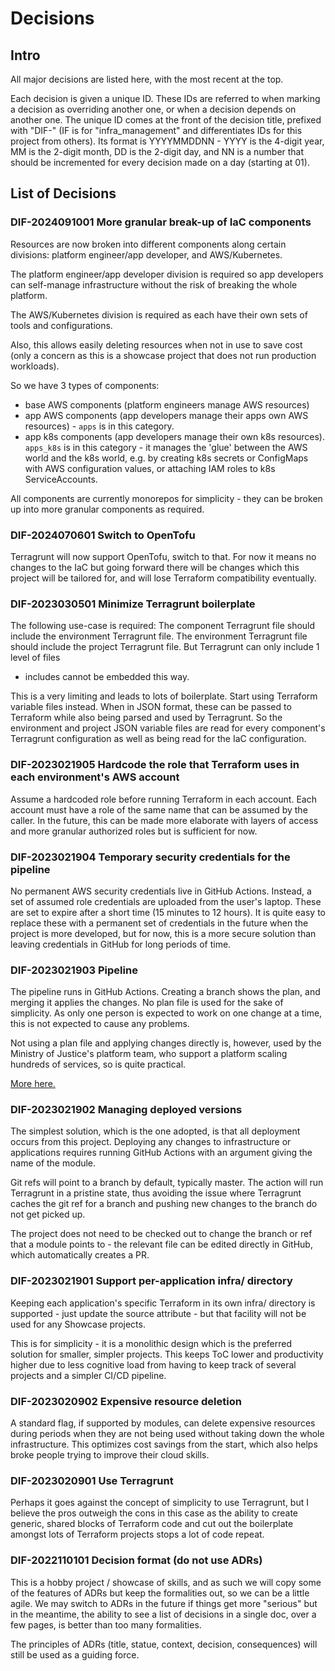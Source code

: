 # Decisions

## Intro

All major decisions are listed here, with the most recent at the top.

Each decision is given a unique ID. These IDs are referred to when marking a decision as overriding another one, or when
a decision depends on another one. The unique ID comes at the front of the decision title, prefixed with "DIF-" (IF is
for "infra_management" and differentiates IDs for this project from others). Its format is YYYYMMDDNN - YYYY is the
4-digit year, MM is the 2-digit month, DD is the 2-digit day, and NN is a number that should be incremented for every
decision made on a day (starting at 01).

## List of Decisions

### DIF-2024091001 More granular break-up of IaC components

Resources are now broken into different components along certain divisions: platform engineer/app developer, and
AWS/Kubernetes.

The platform engineer/app developer division is required so app developers can self-manage infrastructure without the
risk of breaking the whole platform.

The AWS/Kubernetes division is required as each have their own sets of tools and configurations.

Also, this allows easily deleting resources when not in use to save cost (only a concern as this is a showcase project
that does not run production workloads).

So we have 3 types of components:
* base AWS components (platform engineers manage AWS resources)
* app AWS components (app developers manage their apps own AWS resources) - `apps` is in this category.
* app k8s components (app developers manage their own k8s resources). `apps_k8s` is in this category - it manages the
  'glue' between the AWS world and the k8s world, e.g. by creating k8s secrets or ConfigMaps with AWS configuration
  values, or attaching IAM roles to k8s ServiceAccounts.

All components are currently monorepos for simplicity - they can be broken up into more granular components as required.

### DIF-2024070601 Switch to OpenTofu

Terragrunt will now support OpenTofu, switch to that. For now it means no changes to the IaC but going forward there
will be changes which this project will be tailored for, and will lose Terraform compatibility eventually.

### DIF-2023030501 Minimize Terragrunt boilerplate

The following use-case is required: The component Terragrunt file should include the environment Terragrunt file. The
environment Terragrunt file should include the project Terragrunt file. But Terragrunt can only include 1 level of files
- includes cannot be embedded this way.

This is a very limiting and leads to lots of boilerplate. Start using Terraform variable files instead. When in JSON
format, these can be passed to Terraform while also being parsed and used by Terragrunt. So the environment and project
JSON variable files are read for every component's Terragrunt configuration as well as being read for the IaC
configuration.

### DIF-2023021905 Hardcode the role that Terraform uses in each environment's AWS account

Assume a hardcoded role before running Terraform in each account. Each account must have a role of the same name that
can be assumed by the caller. In the future, this can be made more elaborate with layers of access and more granular
authorized roles but is sufficient for now.

### DIF-2023021904 Temporary security credentials for the pipeline

No permanent AWS security credentials live in GitHub Actions. Instead, a set of assumed role credentials are uploaded
from the user's laptop. These are set to expire after a short time (15 minutes to 12 hours). It is quite easy to replace
these with a permanent set of credentials in the future when the project is more developed, but for now, this is a more
secure solution than leaving credentials in GitHub for long periods of time.

### DIF-2023021903 Pipeline

The pipeline runs in GitHub Actions. Creating a branch shows the plan, and merging it applies the changes. No plan file
is used for the sake of simplicity. As only one person is expected to work on one change at a time, this is not expected
to cause any problems.

Not using a plan file and applying changes directly is, however, used by the Ministry of Justice's platform team, who
support a platform scaling hundreds of services, so is quite practical.

[More here.](pipeline.md)

### DIF-2023021902 Managing deployed versions

The simplest solution, which is the one adopted, is that all deployment occurs from this project. Deploying any changes
to infrastructure or applications requires running GitHub Actions with an argument giving the name of the module.

Git refs will point to a branch by default, typically master. The action will run Terragrunt in a pristine state, thus
avoiding the issue where Terragrunt caches the git ref for a branch and pushing new changes to the branch do not get
picked up.

The project does not need to be checked out to change the branch or ref that a module points to - the relevant file can
be edited directly in GitHub, which automatically creates a PR.

### DIF-2023021901 Support per-application infra/ directory

Keeping each application's specific Terraform in its own infra/ directory is supported - just update the source
attribute - but that facility will not be used for any Showcase projects.

This is for simplicity - it is a monolithic design which is the preferred solution for smaller, simpler projects. This
keeps ToC lower and productivity higher due to less cognitive load from having to keep track of several projects and a
simpler CI/CD pipeline.

### DIF-2023020902 Expensive resource deletion

A standard flag, if supported by modules, can delete expensive resources during periods when they are not being used
without taking down the whole infrastructure. This optimizes cost savings from the start, which also helps broke people
trying to improve their cloud skills.

### DIF-2023020901 Use Terragrunt

Perhaps it goes against the concept of simplicity to use Terragrunt, but I believe the pros outweigh the cons in this
case as the ability to create generic, shared blocks of Terraform code and cut out the boilerplate amongst lots of
Terraform projects stops a lot of code repeat.

### DIF-2022110101 Decision format (do not use ADRs)

This is a hobby project / showcase of skills, and as such we will copy some of the features of ADRs but keep the
formalities out, so we can be a little agile. We may switch to ADRs in the future if things get more "serious" but in
the meantime, the ability to see a list of decisions in a single doc, over a few pages, is better than too many
formalities.

The principles of ADRs (title, statue, context, decision, consequences) will still be used as a guiding force.
